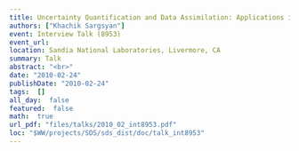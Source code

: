 ```yaml
---
title: Uncertainty Quantification and Data Assimilation: Applications in Stochastic Reaction Networks and Climate Modeling
authors: ["Khachik Sargsyan"]
event: Interview Talk (8953)
event_url: 
location: Sandia National Laboratories, Livermore, CA
summary: Talk
abstract: "<br>"
date: "2010-02-24"
publishDate: "2010-02-24"
tags:  []
all_day:  false
featured:  false
math:  true
url_pdf: "files/talks/2010_02_int8953.pdf"
loc: "$WW/projects/SDS/sds_dist/doc/talk_int8953"
---
```

